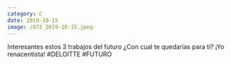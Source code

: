 ```yaml
--- 
category: C 
date: 2019-10-15 
image: /872_2019-10-15.jpeg 
--- 
```


Interesantes estos 3 trabajos del futuro ¿Con cual te quedarías para ti? ¡Yo renacentista! #DELOITTE #FUTURO